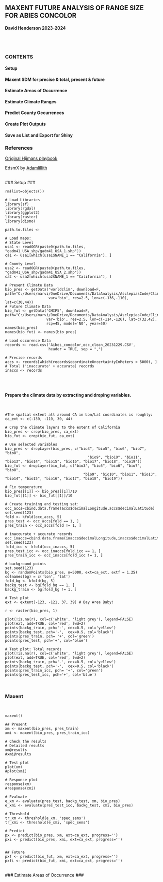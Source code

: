 
## MAXENT FUTURE ANALYSIS OF RANGE SIZE FOR ABIES CONCOLOR ###
#### David Henderson 2023-2024

<br>
<br>


### CONTENTS ###
#### Setup ###
#### Maxent SDM for precise & total, present & future ###
#### Estimate Areas of Occurrence ###
#### Estimate Climate Ranges ###
#### Predict County Occurrences ###
#### Create Plot Outputs ###
#### Save as List and Export for Shiny ###


### References 
 [Original Hijmans playbook](https://cran.r-hub.io/web/packages/dismo/vignettes/sdm.pdf)

 EdsmX by [Adamlillith](https://github.com/adamlilith/enmSdmX)


<br>
### Setup ###
<br>


```
rm(list=objects())

# Load Libraries
library(sf)
library(rgdal)
library(ggplot2)
library(raster)
library(dismo)

path.to.files <-

# Load maps:
# State Level
usa1 <- readOGR(paste0(path.to.files, "gadm41_USA_shp/gadm41_USA_1.shp"))
ca1 <- usa1[which(usa1$NAME_1 == "California"), ]

# County Level 
usa2 <- readOGR(paste0(path.to.files, "gadm41_USA_shp/gadm41_USA_2.shp"))
ca2 <- usa2[which(usa2$NAME_1 == "California"), ]

# Present Climate Data
bio_pres <- getData('worldclim', download=F, path="C:/Users/marvi/OneDrive/Documents/DataAnalysis/AsclepiasCode/Climate_Data/",
                    var='bio', res=2.5, lon=c(-136,-110), lat=c(30,44))
# Future Climate Data
bio_fut <- getData('CMIP5', download=F, path="C:/Users/marvi/OneDrive/Documents/DataAnalysis/AsclepiasCode/Climate_Data/",
                   var='bio', res=2.5, lon=c(-114,-126), lat=c(32,42),
                   rcp=45, model='NO', year=50)
names(bio_pres)
names(bio_fut) <- names(bio_pres)

# Load occurence Data
records <- read.csv('Aibes_concolor_occ_clean_20231229.CSV', 
                    header = TRUE, sep = ",")

# Precise records
accs <- records[which(records$coordinateUncertaintyInMeters < 5000), ]
# Total ('inaccurate' + accurate) records
inaccs <- records


```

<br>

#### Prepare the climate data by extracting and droping variables.

<br>

```
#The spatial extent all around CA in Lon/Lat coordinates is roughly:
ca_ext <- c(-130, -110, 30, 44)

# Crop the climate layers to the extent of California
bio_pres <- crop(bio_pres, ca_ext)
bio_fut <- crop(bio_fut, ca_ext)

# Use selected variables
bio_pres <- dropLayer(bio_pres, c("bio3", "bio5", "bio6", "bio7", "bio8",
                                      "bio9", "bio10", "bio11", "bio13", "bio14", "bio15", "bio16", "bio17", "bio18", "bio19"))
bio_fut <- dropLayer(bio_fut, c("bio3", "bio5", "bio6", "bio7", "bio8",
                                    "bio9", "bio10", "bio11", "bio13", "bio14", "bio15", "bio16", "bio17", "bio18", "bio19"))

# Fix temperature
bio_pres[[1]] <- bio_pres[[1]]/10
bio_fut[[1]] <- bio_fut[[1]]/10

# Create training and testing set:
occ_accs=cbind.data.frame(accs$decimalLongitude,accs$decimalLatitude)
set.seed(123)
fold <- kfold(occ_accs, 5)
pres_test <- occ_accs[fold == 1, ]
pres_train <- occ_accs[fold != 1, ]

# inaccurate + accurate records
occ_inaccs=cbind.data.frame(inaccs$decimalLongitude,inaccs$decimalLatitude)
set.seed(123)
fold_icc <- kfold(occ_inaccs, 5)
pres_test_icc <- occ_inaccs[fold_icc == 1, ]
pres_train_icc <- occ_inaccs[fold_icc != 1, ]

# background points 
set.seed(123)
bg <- randomPoints(bio_pres, n=5000, ext=ca_ext, extf = 1.25)
colnames(bg) = c('lon', 'lat')
fold_bg <- kfold(bg, 5)
backg_test <- bg[fold_bg == 1, ]
backg_train <- bg[fold_bg != 1, ]

# Test plot
ext <- extent(-123, -121, 37, 39) # Bay Area Baby!

r <- raster(bio_pres, 1)

plot(!is.na(r), col=c('white', 'light grey'), legend=FALSE)
plot(ext, add=TRUE, col='red', lwd=2)
points(backg_train, pch='-', cex=0.5, col='yellow')
points(backg_test, pch='-',  cex=0.5, col='black')
points(pres_train, pch= '+', col='green')
points(pres_test, pch='+', col='blue')

# Test plot: Total records
plot(!is.na(r), col=c('white', 'light grey'), legend=FALSE)
plot(ext, add=TRUE, col='red', lwd=2)
points(backg_train, pch='-', cex=0.5, col='yellow')
points(backg_test, pch='-',  cex=0.5, col='black')
points(pres_train_icc, pch= '+', col='green')
points(pres_test_icc, pch='+', col='blue')
```

<br>

### Maxent ###

<br>

```
maxent()

## Present
xm <- maxent(bio_pres, pres_train)
xmi <- maxent(bio_pres, pres_train_icc)

# Check the results
# Detailed results
xm@results
#xmi@results

# Test plot
plot(xm)
#plot(xmi)

# Response plot
response(xm)
#response(xmi)

# Evaluate
e_xm <- evaluate(pres_test, backg_test, xm, bio_pres)
e_xmi <- evaluate(pres_test_icc, backg_test, xmi, bio_pres)

# Threshold
tr_xm <- threshold(e_xm, 'spec_sens')
tr_xmi <- threshold(e_xmi, 'spec_sens')

# Predict
px <- predict(bio_pres, xm, ext=ca_ext, progress='')
pxi <- predict(bio_pres, xmi, ext=ca_ext, progress='')


## Future 
pxf <- predict(bio_fut, xm, ext=ca_ext, progress='')
pxfi <- predict(bio_fut, xmi, ext=ca_ext, progress='')

```
<br>
### Estimate Areas of Occurrence ###

<br>

```


```
